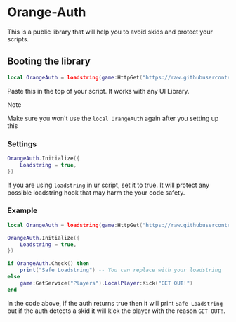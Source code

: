# Orange-Auth
This is a public library that will help you to avoid skids and protect your scripts.

## Booting the library

```lua
local OrangeAuth = loadstring(game:HttpGet("https://raw.githubusercontent.com/Moligrafi001/Orange-Auth/refs/heads/main/Auth.lua", true))()
```
Paste this in the top of your script. It works with any UI Library.
> [!NOTE]
> Make sure you won't use the `local OrangeAuth` again after you setting up this

### Settings
```lua
OrangeAuth.Initialize({
    Loadstring = true,
})
```
If you are using `loadstring` in ur script, set it to true. It will protect any possible loadstring hook that may harm the your code safety.

### Example
```lua
local OrangeAuth = loadstring(game:HttpGet("https://raw.githubusercontent.com/Moligrafi001/Hallow-Hub/main/extra/Auth.lua", true))()

OrangeAuth.Initialize({
    Loadstring = true,
})

if OrangeAuth.Check() then
    print("Safe Loadstring") -- You can replace with your loadstring
else
    game:GetService("Players").LocalPlayer:Kick("GET OUT!")
end
```
In the code above, if the auth returns true then it will print `Safe Loadstring` but if the auth detects a skid it will kick the player with the reason `GET OUT!`. 
